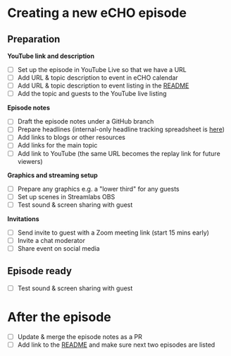 # Creating a new eCHO episode

## Preparation

**YouTube link and description**
* [ ] Set up the episode in YouTube Live so that we have a URL
* [ ] Add URL & topic description to event in eCHO calendar 
* [ ] Add URL & topic description to event listing in the [README](README.md) 
* [ ] Add the topic and guests to the YouTube live listing

**Episode notes**
* [ ] Draft the episode notes under a GitHub branch
* [ ] Prepare headlines (internal-only headline tracking spreadsheet is [here](https://docs.google.com/spreadsheets/d/1Aq6sfOA06KbXNymt0UbBHYnvf-YWlR8e-oXjATzAigg/edit?usp=sharing))
* [ ] Add links to blogs or other resources
* [ ] Add links for the main topic
* [ ] Add link to YouTube (the same URL becomes the replay link for future viewers)

**Graphics and streaming setup**
* [ ] Prepare any graphics e.g. a "lower third" for any guests
* [ ] Set up scenes in Streamlabs OBS
* [ ] Test sound & screen sharing with guest

**Invitations**
* [ ] Send invite to guest with a Zoom meeting link (start 15 mins early)
* [ ] Invite a chat moderator
* [ ] Share event on social media

## Episode ready

* [ ] Test sound & screen sharing with guest

# After the episode

* [ ] Update & merge the episode notes as a PR
* [ ] Add link to the [README](README.md) and make sure next two episodes are listed
